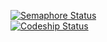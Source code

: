 [![Semaphore Status](https://semaphoreci.com/api/v1/cabalist/semaphore-sanitycheck/branches/master/badge.svg)](https://semaphoreci.com/cabalist/semaphore-sanitycheck)  
[![Codeship Status](https://codeship.com/projects/97c7c780-3d94-0134-0245-4e9c4058d5c6/status?branch=master)]()



